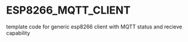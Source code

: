 # ESP8266_MQTT_CLIENT

template code for generic esp8266 client with MQTT status and recieve capability
